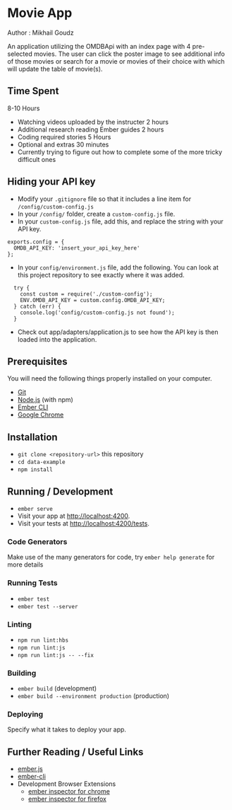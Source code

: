 # Movie App 

Author : Mikhail Goudz

An application utilizing the OMDBApi with an index page with 4 pre-selected movies. The user can click the poster image to see additional info of those movies or search for a movie or movies of their choice with which will update the table of movie(s).


## Time Spent

8-10 Hours

* Watching videos uploaded by the instructer 2 hours
* Additional research reading Ember guides 2 hours
* Coding required stories 5 Hours
* Optional and extras 30 minutes 
* Currently trying to figure out how to complete some of the more tricky difficult ones



## Hiding your API key
* Modify your `.gitignore` file so that it includes a line item for `/config/custom-config.js`
* In your `/config/` folder, create a `custom-config.js` file.
* In your `custom-config.js` file, add this, and replace the string with your API key.
```
exports.config = {
  OMDB_API_KEY: 'insert_your_api_key_here'
};
```
* In your `config/environment.js` file, add the following. You can look at this project repository to see exactly where it was added.
```
  try {
    const custom = require('./custom-config');
    ENV.OMDB_API_KEY = custom.config.OMDB_API_KEY;
  } catch (err) {
    console.log('config/custom-config.js not found');
  }
```
* Check out app/adapters/application.js to see how the API key is then loaded into the application.

## Prerequisites

You will need the following things properly installed on your computer.

* [Git](https://git-scm.com/)
* [Node.js](https://nodejs.org/) (with npm)
* [Ember CLI](https://ember-cli.com/)
* [Google Chrome](https://google.com/chrome/)

## Installation

* `git clone <repository-url>` this repository
* `cd data-example`
* `npm install`

## Running / Development

* `ember serve`
* Visit your app at [http://localhost:4200](http://localhost:4200).
* Visit your tests at [http://localhost:4200/tests](http://localhost:4200/tests).

### Code Generators

Make use of the many generators for code, try `ember help generate` for more details

### Running Tests

* `ember test`
* `ember test --server`

### Linting

* `npm run lint:hbs`
* `npm run lint:js`
* `npm run lint:js -- --fix`

### Building

* `ember build` (development)
* `ember build --environment production` (production)

### Deploying

Specify what it takes to deploy your app.

## Further Reading / Useful Links

* [ember.js](https://emberjs.com/)
* [ember-cli](https://ember-cli.com/)
* Development Browser Extensions
  * [ember inspector for chrome](https://chrome.google.com/webstore/detail/ember-inspector/bmdblncegkenkacieihfhpjfppoconhi)
  * [ember inspector for firefox](https://addons.mozilla.org/en-US/firefox/addon/ember-inspector/)
